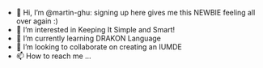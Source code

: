 - 👋 Hi, I’m @martin-ghu: signing up here gives me this NEWBIE feeling all over again :)
- 👀 I’m interested in Keeping It Simple and Smart!
- 🌱 I’m currently learning DRAKON Language
- 💞️ I’m looking to collaborate on creating an IUMDE
- 📫 How to reach me ...


